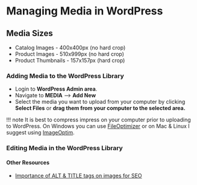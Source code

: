 # Managing Media in WordPress

## Media Sizes

* Catalog Images - 400x400px (no hard crop)
* Product Images - 510x999px (no hard crop)
* Product Thumbnails - 157x157px (hard crop)


### Adding Media to the WordPress Library

* Login to **WordPress Admin area**.
* Navigate to **MEDIA** --> **Add New**
* Select the media you want to upload from your computer by clicking **Select Files** or **drag them from your computer to the selected area.**

!!! note
 	It is best to compress impress on your computer prior to uploading to WordPress. On Windows you can use [FileOptimizer](https://nikkhokkho.sourceforge.io/static.php?page=FileOptimizer) or on Mac & Linux I suggest using [ImageOptim](https://imageoptim.com/mac). 


### Editing Media in the WordPress Library




#### Other Resources

* [Importance of ALT & TITLE tags on images for SEO](https://www.siteground.com/tutorials/wordpress/seo/)
